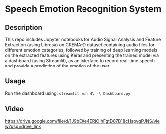# Speech Emotion Recognition System

## Description

This repo includes Jupyter notebooks for Audio Signal Analysis and Feature Extraction (using Librosa) on CREMA-D dataset containing audio files for different emotion categories, followed by training of deep learning models on the extracted features using Keras and presenting the trained model via a dashboard (using Streamlit), as an interface to record real-time speech and provide a prediction of the emotion of the user.

## Usage

Run the dashboard using:
`streamlit run 4\ -\ Dashboard.py`

## Video

https://drive.google.com/file/d/1J9bE0e4ERjOIhFgtD07B18cHspvqPJNS/view?usp=drive_link

